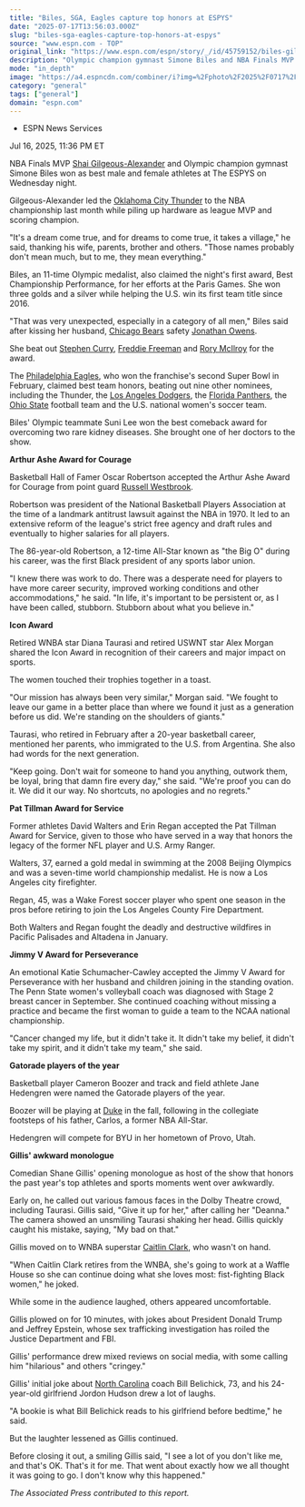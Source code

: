 ```yaml
---
title: "Biles, SGA, Eagles capture top honors at ESPYS"
date: "2025-07-17T13:56:03.000Z"
slug: "biles-sga-eagles-capture-top-honors-at-espys"
source: "www.espn.com - TOP"
original_link: "https://www.espn.com/espn/story/_/id/45759152/biles-gilgeous-alexander-eagles-win-top-honors-2025-espys"
description: "Olympic champion gymnast Simone Biles and NBA Finals MVP Shai Gilgeous-Alexander took home top athlete honors, while the Super Bowl champion Eagles won best team at The ESPYS."
mode: "in_depth"
image: "https://a4.espncdn.com/combiner/i?img=%2Fphoto%2F2025%2F0717%2Fr1520124_1296x729_16%2D9.jpg"
category: "general"
tags: ["general"]
domain: "espn.com"
---
```

<div id="readability-page-1" class="page"><div><div><ul><li><p>ESPN News Services</p></li></ul><p><span>Jul 16, 2025, 11:36 PM ET</span></p></div><p>NBA Finals MVP <a href="https://www.espn.com/nba/player/_/id/4278073/shai-gilgeous-alexander">Shai Gilgeous-Alexander</a> and Olympic champion gymnast Simone Biles won as best male and female athletes at The ESPYS on Wednesday night.</p><p>Gilgeous-Alexander led the <a href="https://www.espn.com/nba/team/_/name/okc/oklahoma-city-thunder">Oklahoma City Thunder</a> to the NBA championship last month while piling up hardware as league MVP and scoring champion.</p><p>"It's a dream come true, and for dreams to come true, it takes a village," he said, thanking his wife, parents, brother and others. "Those names probably don't mean much, but to me, they mean everything."</p><p>Biles, an 11-time Olympic medalist, also claimed the night's first award, Best Championship Performance, for her efforts at the Paris Games. She won three golds and a silver while helping the U.S. win its first team title since 2016.</p><p>"That was very unexpected, especially in a category of all men," Biles said after kissing her husband, <a data-clubhouse-guid="19d73366-b5a5-cca2-a176-a2c024ce0bb3" href="https://www.espn.com/nfl/team/_/name/chi/chicago-bears">Chicago Bears</a> safety <a data-player-guid="eda39eb0-4413-fc32-320a-d1b68079a627" href="https://www.espn.com/nfl/player/_/id/4331768/jonathan-owens">Jonathan Owens</a>.</p><p>She beat out <a href="https://www.espn.com/nba/player/_/id/3975/stephen-curry">Stephen Curry</a>, <a href="https://www.espn.com/mlb/player/_/id/30193/freddie-freeman">Freddie Freeman</a> and <a href="https://www.espn.com/golf/player/_/id/3470/rory-mcilroy">Rory McIlroy</a> for the award.</p><p>The <a href="https://www.espn.com/nfl/team/_/name/phi/philadelphia-eagles">Philadelphia Eagles</a>, who won the franchise's second Super Bowl in February, claimed best team honors, beating out nine other nominees, including the Thunder, the <a href="https://www.espn.com/mlb/team/_/name/lad/los-angeles-dodgers">Los Angeles Dodgers</a>, the <a href="https://www.espn.com/nhl/team/_/name/fla/florida-panthers">Florida Panthers</a>, the <a href="https://www.espn.com/college-football/team/_/id/194/ohio-state-buckeyes">Ohio State</a> football team and the U.S. national women's soccer team.</p><p>Biles' Olympic teammate Suni Lee won the best comeback award for overcoming two rare kidney diseases. She brought one of her doctors to the show.</p><p><hl2><strong>Arthur Ashe Award for Courage</strong></hl2><strong> </strong></p><p>Basketball Hall of Famer Oscar Robertson accepted the Arthur Ashe Award for Courage from point guard <a href="https://www.espn.com/nba/player/_/id/3468/russell-westbrook">Russell Westbrook</a>.</p><p>Robertson was president of the National Basketball Players Association at the time of a landmark antitrust lawsuit against the NBA in 1970. It led to an extensive reform of the league's strict free agency and draft rules and eventually to higher salaries for all players.</p><p>The 86-year-old Robertson, a 12-time All-Star known as "the Big O" during his career, was the first Black president of any sports labor union.</p><p>"I knew there was work to do. There was a desperate need for players to have more career security, improved working conditions and other accommodations," he said. "In life, it's important to be persistent or, as I have been called, stubborn. Stubborn about what you believe in."</p><p><hl2><strong>Icon Award</strong></hl2><strong> </strong></p><p>Retired WNBA star Diana Taurasi and retired USWNT star Alex Morgan shared the Icon Award in recognition of their careers and major impact on sports.</p><p>The women touched their trophies together in a toast.</p><p>"Our mission has always been very similar," Morgan said. "We fought to leave our game in a better place than where we found it just as a generation before us did. We're standing on the shoulders of giants."</p><p>Taurasi, who retired in February after a 20-year basketball career, mentioned her parents, who immigrated to the U.S. from Argentina. She also had words for the next generation.</p><p>"Keep going. Don't wait for someone to hand you anything, outwork them, be loyal, bring that damn fire every day," she said. "We're proof you can do it. We did it our way. No shortcuts, no apologies and no regrets."</p><p><hl2><strong>Pat Tillman Award for Service</strong></hl2></p><p>Former athletes David Walters and Erin Regan accepted the Pat Tillman Award for Service, given to those who have served in a way that honors the legacy of the former NFL player and U.S. Army Ranger.</p><p>Walters, 37, earned a gold medal in swimming at the 2008 Beijing Olympics and was a seven-time world championship medalist. He is now a Los Angeles city firefighter.</p><p>Regan, 45, was a Wake Forest soccer player who spent one season in the pros before retiring to join the Los Angeles County Fire Department.</p><p>Both Walters and Regan fought the deadly and destructive wildfires in Pacific Palisades and Altadena in January.</p><p><hl2><strong>Jimmy V Award for Perseverance</strong></hl2></p><p>An emotional Katie Schumacher-Cawley accepted the Jimmy V Award for Perseverance with her husband and children joining in the standing ovation. The Penn State women's volleyball coach was diagnosed with Stage 2 breast cancer in September. She continued coaching without missing a practice and became the first woman to guide a team to the NCAA national championship.</p><p>"Cancer changed my life, but it didn't take it. It didn't take my belief, it didn't take my spirit, and it didn't take my team," she said.</p><p><hl2><strong>Gatorade players of the year</strong></hl2><strong> </strong></p><p>Basketball player Cameron Boozer and track and field athlete Jane Hedengren were named the Gatorade players of the year.</p><p>Boozer will be playing at <a href="https://www.espn.com/mens-college-basketball/team/_/id/150/duke-blue-devils">Duke</a> in the fall, following in the collegiate footsteps of his father, Carlos, a former NBA All-Star.</p><p>Hedengren will compete for BYU in her hometown of Provo, Utah.</p><p><strong>Gillis' awkward monologue</strong></p><p>Comedian Shane Gillis' opening monologue as host of the show that honors the past year's top athletes and sports moments went over awkwardly.</p><p>Early on, he called out various famous faces in the Dolby Theatre crowd, including Taurasi. Gillis said, "Give it up for her," after calling her "Deanna." The camera showed an unsmiling Taurasi shaking her head. Gillis quickly caught his mistake, saying, "My bad on that."</p><p>Gillis moved on to WNBA superstar <a href="https://www.espn.com/wnba/player/_/id/4433403/caitlin-clark">Caitlin Clark</a>, who wasn't on hand.</p><p>"When Caitlin Clark retires from the WNBA, she's going to work at a Waffle House so she can continue doing what she loves most: fist-fighting Black women," he joked.</p><p>While some in the audience laughed, others appeared uncomfortable.</p><p>Gillis plowed on for 10 minutes, with jokes about President Donald Trump and Jeffrey Epstein, whose sex trafficking investigation has roiled the Justice Department and FBI.</p><p>Gillis' performance drew mixed reviews on social media, with some calling him "hilarious" and others "cringey."</p><p>Gillis' initial joke about <a href="https://www.espn.com/college-football/team/_/id/153/north-carolina-tar-heels">North Carolina</a> coach Bill Belichick, 73, and his 24-year-old girlfriend Jordon Hudson drew a lot of laughs.</p><p>"A bookie is what Bill Belichick reads to his girlfriend before bedtime," he said.</p><p>But the laughter lessened as Gillis continued.</p><p>Before closing it out, a smiling Gillis said, "I see a lot of you don't like me, and that's OK. That's it for me. That went about exactly how we all thought it was going to go. I don't know why this happened."</p><p><em>The Associated Press contributed to this report.</em></p>
</div></div>
